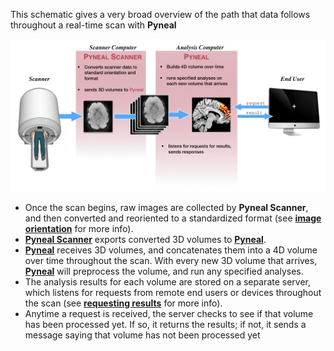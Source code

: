 This schematic gives a very broad overview of the path that data follows throughout a real-time scan with **Pyneal**

![](images/dataflow/dataFlow.png)

* Once the scan begins, raw images are collected by **Pyneal Scanner**, and then converted and reoriented to a standardized format (see [**image orientation**](/imageOrientation.md) for more info). 
* [**Pyneal Scanner**](pynealScanner.md) exports converted 3D volumes to [**Pyneal**](pyneal.md).
* [**Pyneal**](pyneal.md) receives 3D volumes, and concatenates them into a 4D volume over time throughout the scan. With every new 3D volume that arrives, [**Pyneal**](pyneal.md) will preprocess the volume, and run any specified analyses. 
* The analysis results for each volume are stored on a separate server, which listens for requests from remote end users or devices throughout the scan (see [**requesting results**](/pyneal.md#requesting-results) for more info). 
* Anytime a request is received, the server checks to see if that volume has been processed yet. If so, it returns the results; if not, it sends a message saying that volume has not been processed yet

